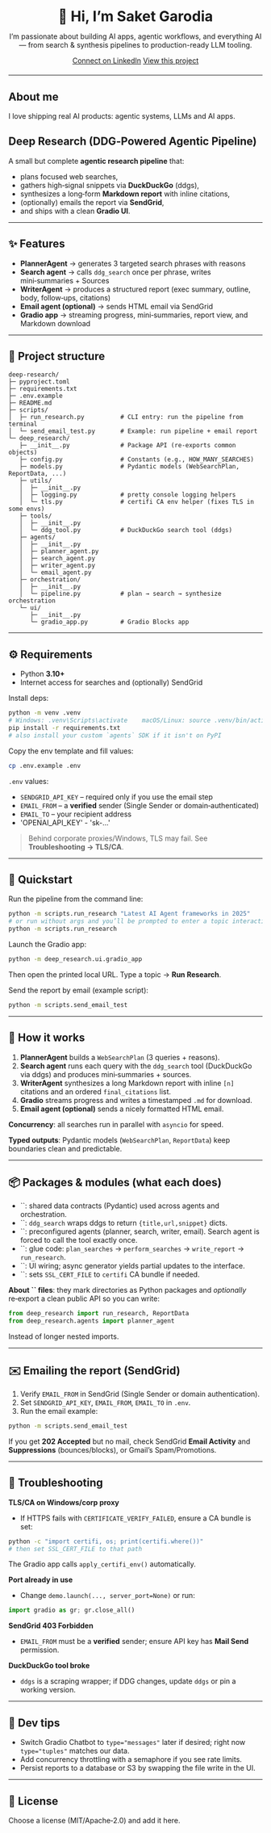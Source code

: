 <!-- Personal hero -->
<div align="center" style="margin: 0 0 1.25rem 0;">
  <h1 style="margin-bottom: .25rem;">👋 Hi, I’m <span style="white-space:nowrap;">Saket Garodia</span></h1>
  <p style="max-width: 720px;">
    I’m passionate about building AI apps, agentic workflows, and everything AI — from search & synthesis
    pipelines to production-ready LLM tooling.
  </p>
  <p>
    <a class="btn" href="https://www.linkedin.com/in/saket-garodia/" target="_blank" rel="noopener">Connect on LinkedIn</a>
    <a class="btn" href="https://github.com/garodisk/Deep-Research-App" target="_blank" rel="noopener">View this project</a>
  </p>
</div>

---

## About me
I love shipping real AI products: agentic systems, LLMs and AI apps.


## Deep Research (DDG‑Powered Agentic Pipeline)

A small but complete **agentic research pipeline** that:

- plans focused web searches,
- gathers high‑signal snippets via **DuckDuckGo** (ddgs),
- synthesizes a long‑form **Markdown report** with inline citations,
- (optionally) emails the report via **SendGrid**,
- and ships with a clean **Gradio UI**.

---

## ✨ Features

- **PlannerAgent** → generates 3 targeted search phrases with reasons
- **Search agent** → calls `ddg_search` once per phrase, writes mini‑summaries + Sources
- **WriterAgent** → produces a structured report (exec summary, outline, body, follow‑ups, citations)
- **Email agent (optional)** → sends HTML email via SendGrid
- **Gradio app** → streaming progress, mini‑summaries, report view, and Markdown download

---

## 🧱 Project structure

```
deep-research/
├─ pyproject.toml
├─ requirements.txt
├─ .env.example
├─ README.md
├─ scripts/
│  ├─ run_research.py          # CLI entry: run the pipeline from terminal
│  └─ send_email_test.py       # Example: run pipeline + email report
└─ deep_research/
   ├─ __init__.py              # Package API (re‑exports common objects)
   ├─ config.py                # Constants (e.g., HOW_MANY_SEARCHES)
   ├─ models.py                # Pydantic models (WebSearchPlan, ReportData, ...)
   ├─ utils/
   │  ├─ __init__.py
   │  ├─ logging.py            # pretty console logging helpers
   │  └─ tls.py                # certifi CA env helper (fixes TLS in some envs)
   ├─ tools/
   │  ├─ __init__.py
   │  └─ ddg_tool.py           # DuckDuckGo search tool (ddgs)
   ├─ agents/
   │  ├─ __init__.py
   │  ├─ planner_agent.py
   │  ├─ search_agent.py
   │  ├─ writer_agent.py
   │  └─ email_agent.py
   ├─ orchestration/
   │  ├─ __init__.py
   │  └─ pipeline.py           # plan → search → synthesize orchestration
   └─ ui/
      ├─ __init__.py
      └─ gradio_app.py         # Gradio Blocks app
```

---

## ⚙️ Requirements

- Python **3.10+**
- Internet access for searches and (optionally) SendGrid

Install deps:

```bash
python -m venv .venv
# Windows: .venv\Scripts\activate    macOS/Linux: source .venv/bin/activate
pip install -r requirements.txt
# also install your custom `agents` SDK if it isn't on PyPI
```

Copy the env template and fill values:

```bash
cp .env.example .env
```

`.env` values:

- `SENDGRID_API_KEY` – required only if you use the email step
- `EMAIL_FROM` – a **verified** sender (Single Sender or domain‑authenticated)
- `EMAIL_TO` – your recipient address
- 'OPENAI_API_KEY' - 'sk-...'

> Behind corporate proxies/Windows, TLS may fail. See **Troubleshooting → TLS/CA**.

---

## 🚀 Quickstart

Run the pipeline from the command line:

```bash
python -m scripts.run_research "Latest AI Agent frameworks in 2025"
# or run without args and you’ll be prompted to enter a topic interactively
python -m scripts.run_research
```

Launch the Gradio app:

```bash
python -m deep_research.ui.gradio_app
```

Then open the printed local URL. Type a topic → **Run Research**.

Send the report by email (example script):

```bash
python -m scripts.send_email_test
```

---

## 🧠 How it works

1. **PlannerAgent** builds a `WebSearchPlan` (3 queries + reasons).
2. **Search agent** runs each query with the `ddg_search` tool (DuckDuckGo via ddgs) and produces mini‑summaries + sources.
3. **WriterAgent** synthesizes a long Markdown report with inline `[n]` citations and an ordered `final_citations` list.
4. **Gradio** streams progress and writes a timestamped `.md` for download.
5. **Email agent (optional)** sends a nicely formatted HTML email.

**Concurrency**: all searches run in parallel with `asyncio` for speed.

**Typed outputs**: Pydantic models (`WebSearchPlan`, `ReportData`) keep boundaries clean and predictable.

---

## 📦 Packages & modules (what each does)

- ``: shared data contracts (Pydantic) used across agents and orchestration.
- ``: `ddg_search` wraps ddgs to return `{title,url,snippet}` dicts.
- ``: preconfigured agents (planner, search, writer, email). Search agent is forced to call the tool exactly once.
- ``: glue code: `plan_searches` → `perform_searches` → `write_report` → `run_research`.
- ``: UI wiring; async generator yields partial updates to the interface.
- ``: sets `SSL_CERT_FILE` to `certifi` CA bundle if needed.

**About **``** files**: they mark directories as Python packages and *optionally* re‑export a clean public API so you can write:

```python
from deep_research import run_research, ReportData
from deep_research.agents import planner_agent
```

Instead of longer nested imports.

---

## ✉️ Emailing the report (SendGrid)

1. Verify `EMAIL_FROM` in SendGrid (Single Sender or domain authentication).
2. Set `SENDGRID_API_KEY`, `EMAIL_FROM`, `EMAIL_TO` in `.env`.
3. Run the email example:

```bash
python -m scripts.send_email_test
```

If you get **202 Accepted** but no mail, check SendGrid **Email Activity** and **Suppressions** (bounces/blocks), or Gmail’s Spam/Promotions.

---

## 🧰 Troubleshooting

**TLS/CA on Windows/corp proxy**

- If HTTPS fails with `CERTIFICATE_VERIFY_FAILED`, ensure a CA bundle is set:

```bash
python -c "import certifi, os; print(certifi.where())"
# then set SSL_CERT_FILE to that path
```

The Gradio app calls `apply_certifi_env()` automatically.

**Port already in use**

- Change `demo.launch(..., server_port=None)` or run:

```python
import gradio as gr; gr.close_all()
```

**SendGrid 403 Forbidden**

- `EMAIL_FROM` must be a **verified** sender; ensure API key has **Mail Send** permission.

**DuckDuckGo tool broke**

- `ddgs` is a scraping wrapper; if DDG changes, update `ddgs` or pin a working version.

---

## 🔧 Dev tips

- Switch Gradio Chatbot to `type="messages"` later if desired; right now `type="tuples"` matches our data.
- Add concurrency throttling with a semaphore if you see rate limits.
- Persist reports to a database or S3 by swapping the file write in the UI.

---

## 📜 License

Choose a license (MIT/Apache‑2.0) and add it here.

